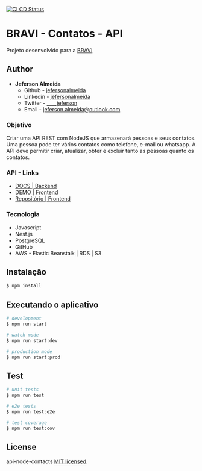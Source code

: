 [![CI CD Status](https://github.com/jefersonalmeida/api-node-contacts/workflows/CI-CD/badge.svg)](https://github.com/jefersonalmeida/api-node-contacts)

# BRAVI - Contatos - API

Projeto desenvolvido para a [BRAVI](https://bravi.com.br/)

## Author

- **Jeferson Almeida**
  - Github - [jefersonalmeida](https://github.com/jefersonalmeida)
  - Linkedin - [jefersonalmeida](https://www.linkedin.com/in/jefersonalmeida/)
  - Twitter - [____jeferson](https://twitter.com/____jeferson)
  - Email - [jeferson.almeida@outlook.com](mailto://jeferson.almeida@outlook.com)

### Objetivo
Criar uma API REST com NodeJS que armazenará pessoas e seus contatos. Uma pessoa pode
ter vários contatos como telefone, e-mail ou whatsapp. A API deve permitir criar,
atualizar, obter e excluir tanto as pessoas quanto os contatos.

### API - Links

- [DOCS | Backend](http://api-node-contacts.sa-east-1.elasticbeanstalk.com/api)
- [DEMO | Frontend](http://d3vkt9np6wc9rn.cloudfront.net/)
- [Repositório | Frontend](https://github.com/jefersonalmeida/app-contacts)

### Tecnologia
- Javascript
- Nest.js
- PostgreSQL
- GitHub
- AWS - Elastic Beanstalk | RDS | S3

## Instalação

```bash
$ npm install
```

## Executando o aplicativo

```bash
# development
$ npm run start

# watch mode
$ npm run start:dev

# production mode
$ npm run start:prod
```

## Test

```bash
# unit tests
$ npm run test

# e2e tests
$ npm run test:e2e

# test coverage
$ npm run test:cov
```
## License

api-node-contacts [MIT licensed](LICENSE).
